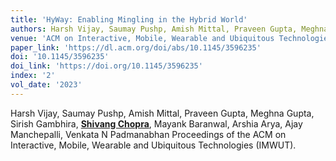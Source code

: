 ```yaml
---
title: 'HyWay: Enabling Mingling in the Hybrid World'
authors: Harsh Vijay, Saumay Pushp, Amish Mittal, Praveen Gupta, Meghna Gupta, Sirish Gambhira, <u><b>Shivang Chopra</b></u>, Mayank Baranwal, Arshia Arya, Ajay Manchepalli, Venkata N Padmanabhan
venue: 'ACM on Interactive, Mobile, Wearable and Ubiquitous Technologies (IMWUT)'
paper_link: 'https://dl.acm.org/doi/abs/10.1145/3596235'
doi: '10.1145/3596235'
doi_link: 'https://doi.org/10.1145/3596235'
index: '2'
vol_date: '2023'
---
```

Harsh Vijay, Saumay Pushp, Amish Mittal, Praveen Gupta, Meghna Gupta, Sirish Gambhira, <u><b>Shivang Chopra</b></u>, Mayank Baranwal, Arshia Arya, Ajay Manchepalli, Venkata N Padmanabhan
Proceedings of the ACM on Interactive, Mobile, Wearable and Ubiquitous Technologies (IMWUT).

